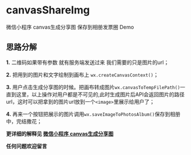 # canvasShareImg
微信小程序 canvas生成分享图 保存到相册发票圈 Demo

## 思路分解
**1.** 二维码如果带有参数 就有服务端发送过来 我们需要的只是图片的url；

**2.** 把用到的图片和文字绘制到画布上 `wx.createCanvasContext()`；

**3.** 用户点击生成分享图的时候。把画布转成图片`wx.canvasToTempFilePath()`一直到这里，以上操作对用户都是不可见的,此时生成图片后API会返回图片的路径url，这时可以把拿到的图片url放到一个`<image>`里展示给用户了；

**4.** 再来一个按钮把展示的图片调用`wx.saveImageToPhotosAlbum()`保存到相册中，完结撒花；

**更详细的解释见 <a href="https://www.jianshu.com/p/01f526a4f948" target="_blank">微信小程序 canvas生成分享图</a>**

**任何问题欢迎留言**

